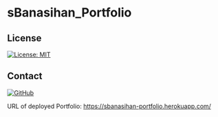 # sBanasihan_Portfolio

## License
[![License: MIT](https://img.shields.io/badge/License-MIT-yellow.svg)](https://opensource.org/licenses/MIT)

## Contact
[![GitHub](https://img.shields.io/badge/GitHub-%40subie23-181717.svg?logo=github&style=social)](https://github.com/subie23)

URL of deployed Portfolio: https://sbanasihan-portfolio.herokuapp.com/
